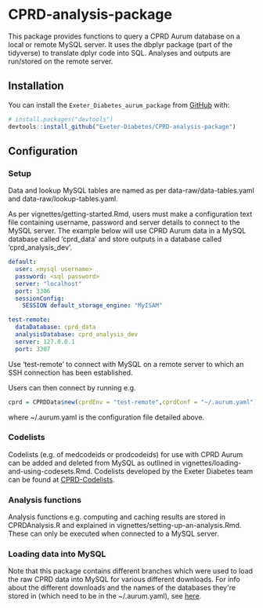 
<!-- README.md is generated from README.Rmd. Please edit that file -->

# CPRD-analysis-package

<!-- badges: start -->
<!-- badges: end -->

This package provides functions to query a CPRD Aurum database on a
local or remote MySQL server. It uses the dbplyr package (part of the
tidyverse) to translate dplyr code into SQL. Analyses and outputs are
run/stored on the remote server.

## Installation

You can install the `Exeter_Diabetes_aurum_package` from
[GitHub](https://github.com/) with:

``` r
# install.packages("devtools")
devtools::install_github("Exeter-Diabetes/CPRD-analysis-package")
```

## Configuration

### Setup

Data and lookup MySQL tables are named as per data-raw/data-tables.yaml
and data-raw/lookup-tables.yaml.

As per vignettes/getting-started.Rmd, users must make a configuration
text file containing username, password and server details to connect to
the MySQL server. The example below will use CPRD Aurum data in a MySQL
database called ‘cprd_data’ and store outputs in a database called
‘cprd_analysis_dev’.

``` yaml
default:
  user: <mysql username>
  password: <sql password>
  server: "localhost"
  port: 3306
  sessionConfig:
    SESSION default_storage_engine: "MyISAM"

test-remote:
  dataDatabase: cprd_data
  analysisDatabase: cprd_analysis_dev
  server: 127.0.0.1
  port: 3307

```

Use ‘test-remote’ to connect with MySQL on a remote server to which an SSH
connection has been established.

Users can then connect by running e.g.

``` r
cprd = CPRDData$new(cprdEnv = "test-remote",cprdConf = "~/.aurum.yaml")
```

where \~/.aurum.yaml is the configuration file detailed above.

### Codelists

Codelists (e.g. of medcodeids or prodcodeids) for use with CPRD Aurum
can be added and deleted from MySQL as outlined in
vignettes/loading-and-using-codesets.Rmd. Codelists developed by the
Exeter Diabetes team can be found at
[CPRD-Codelists](https://github.com/Exeter-Diabetes/CPRD-Codelists).

### Analysis functions

Analysis functions e.g. computing and caching results are stored in
CPRDAnalysis.R and explained in vignettes/setting-up-an-analysis.Rmd.
These can only be executed when connected to a MySQL server.

### Loading data into MySQL

Note that this package contains different branches which were used
to load the raw CPRD data into MySQL for various different downloads.
For info about the different downloads and the names of the databases
they're stored in (which need to be in the ~/.aurum.yaml), see [here](https://github.com/Exeter-Diabetes/CPRD-analysis-package/blob/adc3e1364066eb73ac7746cf51bbdf0fef1c603a/data-raw/setup-databases.sql).
